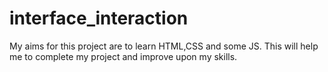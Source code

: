 # interface_interaction
My aims for this project are to learn HTML,CSS and some JS. This will help me to complete my project and improve upon my skills.
